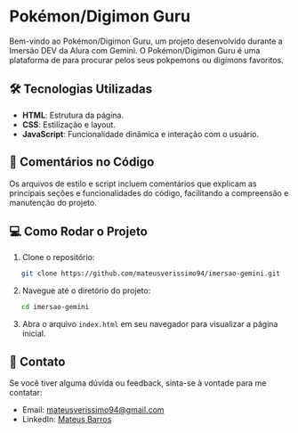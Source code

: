 # Pokémon/Digimon Guru

Bem-vindo ao Pokémon/Digimon Guru, um projeto desenvolvido durante a Imersão DEV da Alura com Gemini. O Pokémon/Digimon Guru é uma plataforma de para procurar pelos seus pokpemons ou digimons favoritos.

## 🛠 Tecnologias Utilizadas

- **HTML**: Estrutura da página.
- **CSS**: Estilização e layout.
- **JavaScript**: Funcionalidade dinâmica e interação com o usuário.

## 📑 Comentários no Código

Os arquivos de estilo e script incluem comentários que explicam as principais seções e funcionalidades do código, facilitando a compreensão e manutenção do projeto.

## 💻 Como Rodar o Projeto

1. Clone o repositório:

```bash
   git clone https://github.com/mateusverissimo94/imersao-gemini.git
```

2. Navegue até o diretório do projeto:

```bash
   cd imersao-gemini
```

3. Abra o arquivo `index.html` em seu navegador para visualizar a página inicial.

## 📧 Contato

Se você tiver alguma dúvida ou feedback, sinta-se à vontade para me contatar:

- Email: mateusverissimo94@gmail.com
- LinkedIn: [Mateus Barros](https://www.linkedin.com/in/mateusverissimo/)
